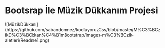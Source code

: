 <h1>Bootsrap İle Müzik Dükkanım Projesi</h1>
![MüzikDükkanı](https://github.com/sabandonmez/kodluyoruzCss/blob/master/M%C3%BCzikD%C3%BCkkan%C4%B1mBootstrap/images-m%C3%BCzik-aletleri/Readme1.png)
